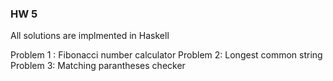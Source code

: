 ### HW 5
All solutions are implmented in Haskell

Problem 1 : Fibonacci number calculator
Problem 2: Longest common string
Problem 3: Matching parantheses checker
